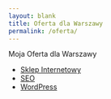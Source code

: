 ```yaml
---
layout: blank
title: Oferta dla Warszawy
permalink: /oferta/
---
```


Moja Oferta dla Warszawy

* [Sklep Internetowy](/oferta/sklep-internetowy)
* [SEO](/oferta/seo)
* [WordPress](/oferta/wordpress)

